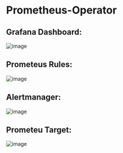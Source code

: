 # Prometheus-Operator

## Grafana Dashboard:
![image](https://user-images.githubusercontent.com/47865329/143430153-874a61ae-f412-4212-8af2-ba9d7a8996aa.png)

## Prometeus Rules:
![image](https://user-images.githubusercontent.com/47865329/143430435-75c00327-968f-4d32-b68e-6c4866b0245c.png)

## Alertmanager:
![image](https://user-images.githubusercontent.com/47865329/143430719-a31c8eb7-a38b-4758-91c7-111e8514be0f.png)

## Prometeu Target:
![image](https://user-images.githubusercontent.com/47865329/143430844-d17215b9-7256-40a6-a8d3-8e8b5f641123.png)
